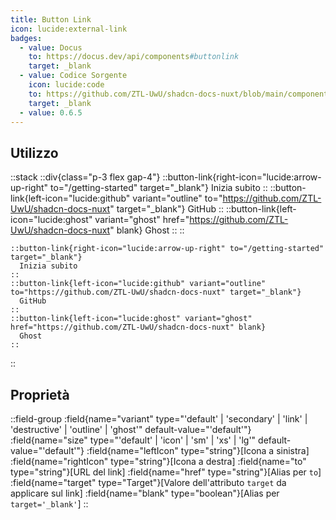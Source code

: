 ```yaml
---
title: Button Link
icon: lucide:external-link
badges:
  - value: Docus
    to: https://docus.dev/api/components#buttonlink
    target: _blank
  - value: Codice Sorgente
    icon: lucide:code
    to: https://github.com/ZTL-UwU/shadcn-docs-nuxt/blob/main/components/content/ButtonLink.vue
    target: _blank
  - value: 0.6.5
---
```


## Utilizzo

::stack
  ::div{class="p-3 flex gap-4"}
  ::button-link{right-icon="lucide:arrow-up-right" to="/getting-started" target="_blank"}
    Inizia subito
  ::
  ::button-link{left-icon="lucide:github" variant="outline" to="https://github.com/ZTL-UwU/shadcn-docs-nuxt" target="_blank"}
    GitHub
  ::
  ::button-link{left-icon="lucide:ghost" variant="ghost" href="https://github.com/ZTL-UwU/shadcn-docs-nuxt" blank}
    Ghost
  ::
  ::
  ```mdc
  ::button-link{right-icon="lucide:arrow-up-right" to="/getting-started" target="_blank"}
    Inizia subito
  ::
  ::button-link{left-icon="lucide:github" variant="outline" to="https://github.com/ZTL-UwU/shadcn-docs-nuxt" target="_blank"}
    GitHub
  ::
  ::button-link{left-icon="lucide:ghost" variant="ghost" href="https://github.com/ZTL-UwU/shadcn-docs-nuxt" blank}
    Ghost
  ::
  ```
::

## Proprietà

::field-group
  :field{name="variant" type="'default' | 'secondary' | 'link' | 'destructive' | 'outline' | 'ghost'" default-value="'default'"}
  :field{name="size" type="'default' | 'icon' | 'sm' | 'xs' | 'lg'" default-value="'default'"}
  :field{name="leftIcon" type="string"}[Icona a sinistra]
  :field{name="rightIcon" type="string"}[Icona a destra]
  :field{name="to" type="string"}[URL del link]
  :field{name="href" type="string"}[Alias per `to`]
  :field{name="target" type="Target"}[Valore dell'attributo `target` da applicare sul link]
  :field{name="blank" type="boolean"}[Alias per `target='_blank'`]
::

